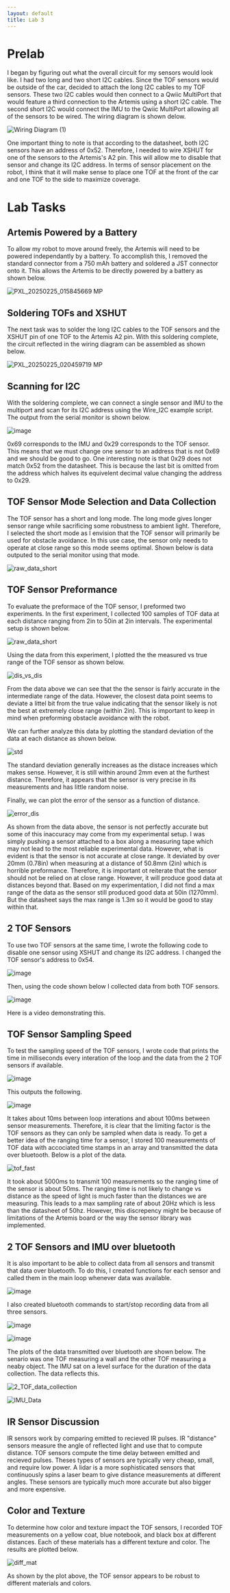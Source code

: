 ```yaml
---
layout: default
title: Lab 3
---
```


# Prelab
I began by figuring out what the overall circuit for my sensors would look like. I had two long and two short I2C cables. Since the TOF sensors would be outside of the car, decided to attach the long I2C cables to my TOF sensors. These two I2C cables would then connect to a Qwiic MultiPort that would feature a third connection to the Artemis using a short I2C cable. The second short I2C would connect the IMU to the Qwiic MultiPort allowing all of the sensors to be wired. The wiring diagram is shown delow.

![Wiring Diagram (1)](https://github.com/user-attachments/assets/e07a25ec-351d-481c-b272-6307aef6f181)

One important thing to note is that according to the datasheet, both I2C sensors have an address of 0x52. Therefore, I needed to wire XSHUT for one of the sensors to the Artemis's A2 pin. This will allow me to disable that sensor and change its I2C address. In terms of sensor placement on the robot, I think that it will make sense to place one TOF at the front of the car and one TOF to the side to maximize coverage. 

# Lab Tasks

## Artemis Powered by a Battery
To allow my robot to move around freely, the Artemis will need to be powered independantly by a battery. To accomplish this, I removed the standard connector from a 750 mAh battery and soldered a JST connector onto it. This allows the Artemis to be directly powered by a battery as shown below.

![PXL_20250225_015845669 MP](https://github.com/user-attachments/assets/38cb4ff1-9f0c-4b6c-bb72-f7b5990165d1)

## Soldering TOFs and XSHUT
The next task was to solder the long I2C cables to the TOF sensors and the XSHUT pin of one TOF to the Artemis A2 pin. With this soldering complete, the circuit reflected in the wiring diagram can be assembled as shown below.

![PXL_20250225_020459719 MP](https://github.com/user-attachments/assets/154baf22-275b-4442-a4f8-6fcb6f057be9)

## Scanning for I2C
With the soldering complete, we can connect a single sensor and IMU to the multiport and scan for its I2C address using the Wire_I2C example script. The output from the serial monitor is shown below.

![image](https://github.com/user-attachments/assets/5fa78ee2-7a00-4e98-a882-ab626bd3a597)

0x69 corresponds to the IMU and 0x29 corresponds to the TOF sensor. This means that we must change one sensor to an address that is not 0x69 and we should be good to go. One interesting note is that 0x29 does not match 0x52 from the datasheet. This is because the last bit is omitted from the address which halves its equivelent decimal value changing the address to 0x29.

## TOF Sensor Mode Selection and Data Collection
The TOF sensor has a short and long mode. The long mode gives longer sensor range while sacrificing some robustness to ambient light. Therefore, I selected the short mode as I envision that the TOF sensor will primarily be used for obstacle avoidance. In this use case, the sensor only needs to operate at close range so this mode seems optimal. Shown below is data outputed to the serial monitor using that mode. 

![raw_data_short](https://github.com/user-attachments/assets/5da3ab80-60ae-4598-b3b3-9b278ac141f2)

## TOF Sensor Preformance
To evaluate the preformace of the TOF sensor, I preformed two experiments. In the first experiment, I collected 100 samples of TOF data at each distance ranging from 2in to 50in at 2in intervals. The experimental setup is shown below.

![raw_data_short](https://github.com/user-attachments/assets/6545f95c-9fc0-4da5-b131-d07250d5771d)

Using the data from this experiment, I plotted the the measured vs true range of the TOF sensor as shown below.

![dis_vs_dis](https://github.com/user-attachments/assets/799bd926-070a-49d3-8b15-e14c0a554cd7)

From the data above we can see that the the sensor is fairly accurate in the intermediate range of the data. However, the closest data point seems to deviate a littel bit from the true value indicating that the sensor likely is not the best at extremely close range (within 2in). This is important to keep in mind when preforming obstacle avoidance with the robot.

We can further analyze this data by plotting the standard deviation of the data at each distance as shown below.

![std](https://github.com/user-attachments/assets/75a952f9-dd5b-4ef5-9bc4-491badc1122a)

The standard deviation generally increases as the distace increases which makes sense. However, it is still within around 2mm even at the furthest distance. Therefore, it appears that the sensor is very precise in its measurements and has little random noise.

Finally, we can plot the error of the sensor as a function of distance. 

![error_dis](https://github.com/user-attachments/assets/2282052a-3606-4bd7-b2cb-e33e2c3c865a)

As shown from the data above, the sensor is not perfectly accurate but some of this inaccuracy may come from my experimental setup. I was simply pushing a sensor attached to a box along a measuring tape which may not lead to the most reliable experimental data. However, what is evident is that the sensor is not accurate at close range. It deviated by over 20mm (0.78in) when measuring at a distance of 50.8mm (2in) which is horrible preformance. Therefore, it is important ot reiterate that the sensor should not be relied on at close range. However, it will produce good data at distances beyond that. Based on my experimentation, I did not find a max range of the data as the sensor still produced good data at 50in (1270mm). But the datasheet says the max range is 1.3m so it would be good to stay within that.

## 2 TOF Sensors

To use two TOF sensors at the same time, I wrote the following code to disable one sensor using XSHUT and change its I2C address. I changed the TOF sensor's address to 0x54. 

![image](https://github.com/user-attachments/assets/6fbe0f71-81fe-4f76-9937-a81f5f521344)

Then, using the code shown below I collected data from both TOF sensors.

![image](https://github.com/user-attachments/assets/98108f13-34ce-40e0-a7fd-68cb6cadd584)

Here is a video demonstrating this.

## TOF Sensor Sampling Speed

To test the sampling speed of the TOF sensors, I wrote code that prints the time in milliseconds every interation of the loop and the data from the 2 TOF sensors if available. 

![image](https://github.com/user-attachments/assets/b22391f2-3c4f-4a8f-8998-c62d353029a5)

This outputs the following.

![image](https://github.com/user-attachments/assets/a9e5a30c-fb4a-456a-bcd0-05ee0c00fd4d)

It takes about 10ms between loop interations and about 100ms between sensor measurements. Therefore, it is clear that the limiting factor is the TOF sensors as they can only be sampled when data is ready. To get a better idea of the ranging time for a sensor, I stored 100 measurements of TOF data with accociated time stamps in an array and transmitted the data over bluetooth. Below is a plot of the data.

![tof_fast](https://github.com/user-attachments/assets/fb1cb41f-adfd-4acc-a006-aaed20884f73)

It took about 5000ms to transmit 100 measurements so the ranging time of the sensor is about 50ms. The ranging time is not likely to change vs distance as the speed of light is much faster than the distances we are measuring. This leads to a max sampling rate of about 20Hz which is less than the datasheet of 50hz. However, this discrepency might be because of limitations of the Artemis board or the way the sensor library was implemented.


## 2 TOF Sensors and IMU over bluetooth

It is also important to be able to collect data from all sensors and transmit that data over bluetooth. To do this, I created functions for each sensor and called them in the main loop whenever data was available.

![image](https://github.com/user-attachments/assets/ed02e96c-2554-456e-8bd7-ece5da106aa7)

I also created bluetooth commands to start/stop recording data from all three sensors.

![image](https://github.com/user-attachments/assets/3ce39714-f39d-4e08-9b0c-f6c336fcd41f)

![image](https://github.com/user-attachments/assets/2569a724-c845-4ea7-ba4d-737b4d138efc)


The plots of the data transmitted over bluetooth are shown below. The senario was one TOF measuring a wall and the other TOF measuring a neaby object. The IMU sat on a level surface for the duration of the data collection. The data reflects this. 

![2_TOF_data_collection](https://github.com/user-attachments/assets/437cfc0e-5b77-4bc5-9de4-1c0c21a5c9fd)

![IMU_Data](https://github.com/user-attachments/assets/ab028b33-86a4-431b-b2a9-47c79e5b7d4e)



## IR Sensor Discussion
IR sensors work by comparing emitted to recieved IR pulses. IR "distance" sensors measure the angle of reflected light and use that to compute distance. TOF sensors compute the time delay between emitted and recieved pulses. Theses types of sensors are typically very cheap, small, and require low power. A lidar is a more sophisticated sensors that continuously spins a laser beam to give distance measurements at different angles. These sensors are typically much more accurate but also bigger and more expensive.

## Color and Texture
To determine how color and texture impact the TOF sensors, I recorded TOF measurements on a yellow coat, blue notebook, and black box at different distances. Each of these materials has a different texture and color. The results are plotted below.

![diff_mat](https://github.com/user-attachments/assets/27975bb4-bc83-4365-8519-80d1facb78d2)

As shown by the plot above, the TOF sensor appears to be robust to different materials and colors. 





























